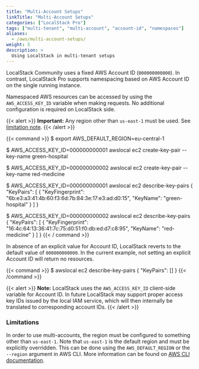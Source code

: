 ```yaml
---
title: "Multi-Account Setups"
linkTitle: "Multi-Account Setups"
categories: ["LocalStack Pro"]
tags: ["multi-tenant", "multi-account", "account-id", "namespaces"]
aliases:
  - /aws/multi-account-setups/
weight: 5
description: >
  Using LocalStack in multi-tenant setups
---
```


LocalStack Community uses a fixed AWS Account ID (`000000000000`).
In contrast, LocalStack Pro supports namespacing based on AWS Account ID on the single running instance.

Namespaced AWS resources can be accessed by using the `AWS_ACCESS_KEY_ID` variable when making requests.
No additional configuration is required on LocalStack side.

{{< alert >}}
**Important:**
Any region other than `us-east-1` must be used.
See [limitation note](#limitations).
{{< /alert >}}

{{< command >}}
$ export AWS_DEFAULT_REGION=eu-central-1

$ AWS_ACCESS_KEY_ID=000000000001 awslocal ec2 create-key-pair --key-name green-hospital

$ AWS_ACCESS_KEY_ID=000000000002 awslocal ec2 create-key-pair --key-name red-medicine

$ AWS_ACCESS_KEY_ID=000000000001 awslocal ec2 describe-key-pairs
{
    "KeyPairs": [
        {
            "KeyFingerprint": "6b:e3:a3:41:4b:60:f3:6d:7b:84:3e:17:e3:ad:d0:15",
            "KeyName": "green-hospital"
        }
    ]
}

$ AWS_ACCESS_KEY_ID=000000000002 awslocal ec2 describe-key-pairs
{
    "KeyPairs": [
        {
            "KeyFingerprint": "16:4c:64:13:36:41:7c:75:d0:51:f0:db:ed:d7:c8:95",
            "KeyName": "red-medicine"
        }
    ]
}
{{< / command >}}

In absence of an explicit value for Account ID, LocalStack reverts to the default value of `000000000000`.
In the current example, not setting an explicit Account ID will return no resources.

{{< command >}}
$ awslocal ec2 describe-key-pairs
{
    "KeyPairs": []
}
{{< /command >}}

{{< alert >}}
**Note:**
LocalStack uses the `AWS_ACCESS_KEY_ID` client-side variable for Account ID.
In future LocalStack may support proper access key IDs issued by the local IAM service, which will then internally be translated to corresponding account IDs.
{{< /alert >}}

### Limitations

In order to use multi-accounts, the region must be configured to something other than `us-east-1`.
Note that `us-east-1` is the default region and must be explicitly overridden.
This can be done using the `AWS_DEFAULT_REGION` or the `--region` argument in AWS CLI.
More information can be found on [AWS CLI documentation](https://docs.aws.amazon.com/cli/latest/userguide/cli-chap-configure.html).
